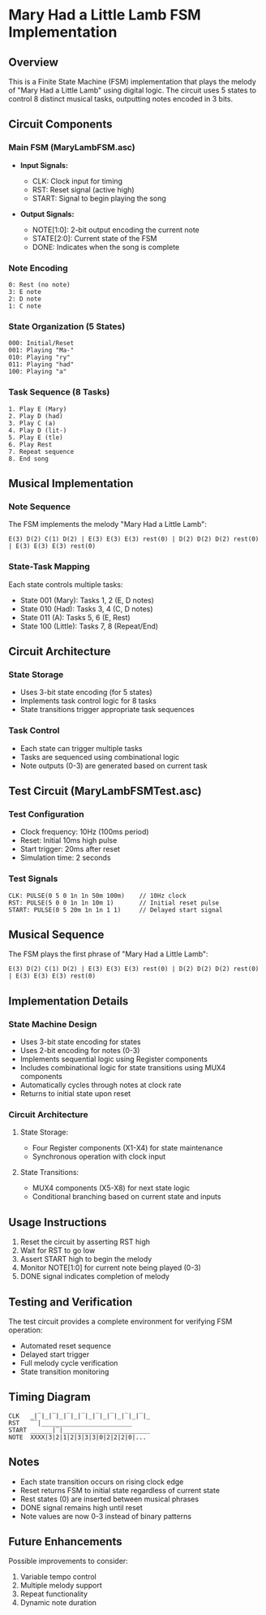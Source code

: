 # Mary Had a Little Lamb FSM Implementation

## Overview
This is a Finite State Machine (FSM) implementation that plays the melody of "Mary Had a Little Lamb" using digital logic. The circuit uses 5 states to control 8 distinct musical tasks, outputting notes encoded in 3 bits.

## Circuit Components

### Main FSM (MaryLambFSM.asc)
- **Input Signals:**
  - CLK: Clock input for timing
  - RST: Reset signal (active high)
  - START: Signal to begin playing the song

- **Output Signals:**
  - NOTE[1:0]: 2-bit output encoding the current note
  - STATE[2:0]: Current state of the FSM
  - DONE: Indicates when the song is complete

### Note Encoding
```
0: Rest (no note)
3: E note
2: D note
1: C note
```

### State Organization (5 States)
```
000: Initial/Reset
001: Playing "Ma-"
010: Playing "ry"
011: Playing "had"
100: Playing "a"
```

### Task Sequence (8 Tasks)
```
1. Play E (Mary)
2. Play D (had)
3. Play C (a)
4. Play D (lit-)
5. Play E (tle)
6. Play Rest
7. Repeat sequence
8. End song
```

## Musical Implementation

### Note Sequence
The FSM implements the melody "Mary Had a Little Lamb":
```
E(3) D(2) C(1) D(2) | E(3) E(3) E(3) rest(0) | D(2) D(2) D(2) rest(0) | E(3) E(3) E(3) rest(0)
```

### State-Task Mapping
Each state controls multiple tasks:
- State 001 (Mary): Tasks 1, 2 (E, D notes)
- State 010 (Had): Tasks 3, 4 (C, D notes)
- State 011 (A): Tasks 5, 6 (E, Rest)
- State 100 (Little): Tasks 7, 8 (Repeat/End)

## Circuit Architecture

### State Storage
- Uses 3-bit state encoding (for 5 states)
- Implements task control logic for 8 tasks
- State transitions trigger appropriate task sequences

### Task Control
- Each state can trigger multiple tasks
- Tasks are sequenced using combinational logic
- Note outputs (0-3) are generated based on current task

## Test Circuit (MaryLambFSMTest.asc)

### Test Configuration
- Clock frequency: 10Hz (100ms period)
- Reset: Initial 10ms high pulse
- Start trigger: 20ms after reset
- Simulation time: 2 seconds

### Test Signals
```
CLK: PULSE(0 5 0 1n 1n 50m 100m)    // 10Hz clock
RST: PULSE(5 0 0 1n 1n 10m 1)       // Initial reset pulse
START: PULSE(0 5 20m 1n 1n 1 1)     // Delayed start signal
```

## Musical Sequence
The FSM plays the first phrase of "Mary Had a Little Lamb":
```
E(3) D(2) C(1) D(2) | E(3) E(3) E(3) rest(0) | D(2) D(2) D(2) rest(0) | E(3) E(3) E(3) rest(0)
```

## Implementation Details

### State Machine Design
- Uses 3-bit state encoding for states
- Uses 2-bit encoding for notes (0-3)
- Implements sequential logic using Register components
- Includes combinational logic for state transitions using MUX4 components
- Automatically cycles through notes at clock rate
- Returns to initial state upon reset

### Circuit Architecture
1. State Storage:
   - Four Register components (X1-X4) for state maintenance
   - Synchronous operation with clock input

2. State Transitions:
   - MUX4 components (X5-X8) for next state logic
   - Conditional branching based on current state and inputs

## Usage Instructions

1. Reset the circuit by asserting RST high
2. Wait for RST to go low
3. Assert START high to begin the melody
4. Monitor NOTE[1:0] for current note being played (0-3)
5. DONE signal indicates completion of melody

## Testing and Verification
The test circuit provides a complete environment for verifying FSM operation:
- Automated reset sequence
- Delayed start trigger
- Full melody cycle verification
- State transition monitoring

## Timing Diagram
```
CLK   _|‾|_|‾|_|‾|_|‾|_|‾|_|‾|_|‾|_|‾|_
RST   ‾‾|_________________________
START ______|‾|________________________
NOTE  XXXX|3|2|1|2|3|3|3|0|2|2|2|0|...
```

## Notes
- Each state transition occurs on rising clock edge
- Reset returns FSM to initial state regardless of current state
- Rest states (0) are inserted between musical phrases
- DONE signal remains high until reset
- Note values are now 0-3 instead of binary patterns

## Future Enhancements
Possible improvements to consider:
1. Variable tempo control
2. Multiple melody support
3. Repeat functionality
4. Dynamic note duration